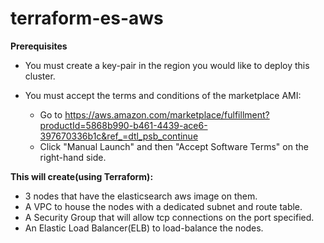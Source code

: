 # terraform-es-aws

**Prerequisites**
 * You must create a key-pair in the region you would like to deploy this cluster.
 * You must accept the terms and conditions of the marketplace AMI:
  
     * Go to https://aws.amazon.com/marketplace/fulfillment?productId=5868b990-b461-4439-ace6-397670336b1c&ref_=dtl_psb_continue
     * Click "Manual Launch" and then "Accept Software Terms" on the right-hand side.


**This will create(using Terraform):**
  * 3 nodes that have the elasticsearch aws image on them.
  * A VPC to house the nodes with a dedicated subnet and route table.
  * A Security Group that will allow tcp connections on the port specified.
  * An Elastic Load Balancer(ELB) to load-balance the nodes.

